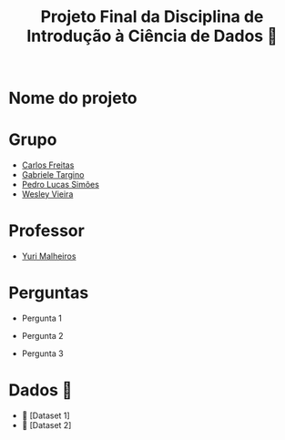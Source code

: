 <h1 align="center">Projeto Final da Disciplina de <br>Introdução à Ciência de Dados 🎲</h1>
<br>

# Nome do projeto

# Grupo
* [Carlos Freitas](https://github.com/carlimmsantos)
* [Gabriele Targino](https://github.com/gabitargino)
* [Pedro Lucas Simões](https://github.com/pedroLucabral)
* [Wesley Vieira](https://github.com/wesleyvieira1)

# Professor
* [Yuri Malheiros](https://github.com/yurimalheiros)

# Perguntas

- Pergunta 1

- Pergunta 2

- Pergunta 3

# Dados 📖
* 🔎 [Dataset 1] 
* 🔎 [Dataset 2]

